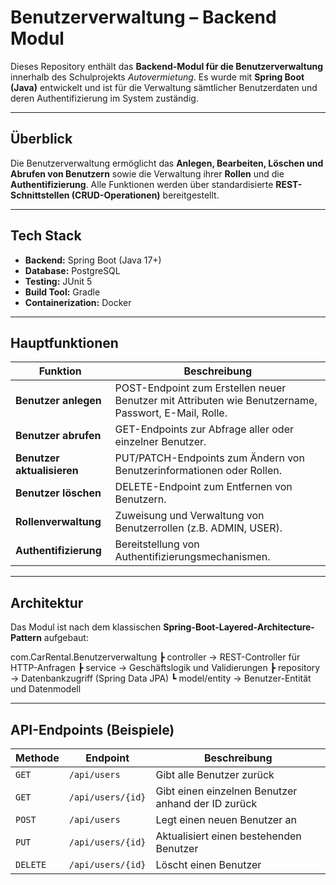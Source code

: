 # Benutzerverwaltung – Backend Modul

Dieses Repository enthält das **Backend-Modul für die Benutzerverwaltung** innerhalb des Schulprojekts *Autovermietung*.
Es wurde mit **Spring Boot (Java)** entwickelt und ist für die Verwaltung sämtlicher Benutzerdaten und deren Authentifizierung im System zuständig.

---

## Überblick

Die Benutzerverwaltung ermöglicht das **Anlegen, Bearbeiten, Löschen und Abrufen von Benutzern** sowie die Verwaltung ihrer **Rollen** und die **Authentifizierung**.
Alle Funktionen werden über standardisierte **REST-Schnittstellen (CRUD-Operationen)** bereitgestellt.

---

## Tech Stack

- **Backend:** Spring Boot (Java 17+)
- **Database:** PostgreSQL
- **Testing:** JUnit 5
- **Build Tool:** Gradle
- **Containerization:** Docker

---

## Hauptfunktionen

| Funktion | Beschreibung |
|-----------|---------------|
| **Benutzer anlegen** | POST-Endpoint zum Erstellen neuer Benutzer mit Attributen wie Benutzername, Passwort, E-Mail, Rolle. |
| **Benutzer abrufen** | GET-Endpoints zur Abfrage aller oder einzelner Benutzer. |
| **Benutzer aktualisieren** | PUT/PATCH-Endpoints zum Ändern von Benutzerinformationen oder Rollen. |
| **Benutzer löschen** | DELETE-Endpoint zum Entfernen von Benutzern. |
| **Rollenverwaltung** | Zuweisung und Verwaltung von Benutzerrollen (z.B. ADMIN, USER). |
| **Authentifizierung** | Bereitstellung von Authentifizierungsmechanismen. |

---

## Architektur

Das Modul ist nach dem klassischen **Spring-Boot-Layered-Architecture-Pattern** aufgebaut:

com.CarRental.Benutzerverwaltung
┣ controller → REST-Controller für HTTP-Anfragen
┣ service → Geschäftslogik und Validierungen
┣ repository → Datenbankzugriff (Spring Data JPA)
┗ model/entity → Benutzer-Entität und Datenmodell

---

## API-Endpoints (Beispiele)

| Methode | Endpoint | Beschreibung |
|----------|-----------|---------------|
| `GET` | `/api/users` | Gibt alle Benutzer zurück |
| `GET` | `/api/users/{id}` | Gibt einen einzelnen Benutzer anhand der ID zurück |
| `POST` | `/api/users` | Legt einen neuen Benutzer an |
| `PUT` | `/api/users/{id}` | Aktualisiert einen bestehenden Benutzer |
| `DELETE` | `/api/users/{id}` | Löscht einen Benutzer |
